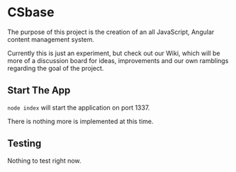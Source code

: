 # CSbase

The purpose of this project is the creation of an all JavaScript, Angular content management system.

Currently this is just an experiment, but check out our Wiki, which will be more of a discussion board for ideas, improvements and our own ramblings regarding the goal of the project.

## Start The App

`node index` will start the application on port 1337.

There is nothing more is implemented at this time.

## Testing

Nothing to test right now.



